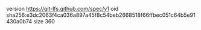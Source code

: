 version https://git-lfs.github.com/spec/v1
oid sha256:e3dc2063f4ca036a897a45f8c54beb2668518f66ffbec051c64b5e91430a0b74
size 360
